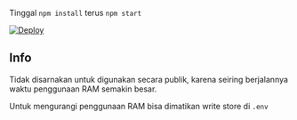 Tinggal `npm install` terus `npm start`


[![Deploy](https://www.herokucdn.com/deploy/button.svg)](https://heroku.com/deploy?template=https://github.com/Noecee/Kaguya-6281389566932.git)


## Info

Tidak disarnakan untuk digunakan secara publik, karena seiring berjalannya waktu penggunaan RAM semakin besar.

Untuk mengurangi penggunaan RAM bisa dimatikan write store di `.env`
